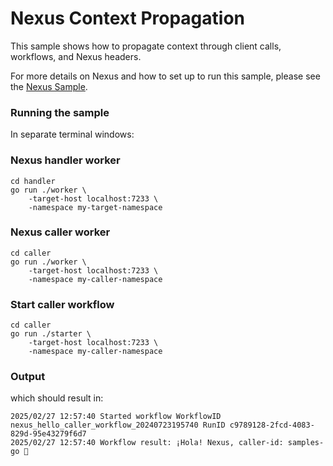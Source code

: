 # Nexus Context Propagation

This sample shows how to propagate context through client calls, workflows, and Nexus headers.

For more details on Nexus and how to set up to run this sample, please see the [Nexus Sample](../nexus/README.md).

### Running the sample

In separate terminal windows:

### Nexus handler worker

```
cd handler
go run ./worker \
    -target-host localhost:7233 \
    -namespace my-target-namespace
```

### Nexus caller worker

```
cd caller
go run ./worker \
    -target-host localhost:7233 \
    -namespace my-caller-namespace
```

### Start caller workflow

```
cd caller
go run ./starter \
    -target-host localhost:7233 \
    -namespace my-caller-namespace
```

### Output

which should result in:
```
2025/02/27 12:57:40 Started workflow WorkflowID nexus_hello_caller_workflow_20240723195740 RunID c9789128-2fcd-4083-829d-95e43279f6d7
2025/02/27 12:57:40 Workflow result: ¡Hola! Nexus, caller-id: samples-go 👋
```
